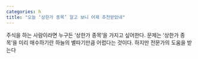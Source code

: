 ```yaml
---
categories: h
title: "오늘 ‘상한가 종목’ 알고 보니 어제 추천받았네"
---
```

주식을 하는 사람이라면 누구든 &lsquo;상한가 종목&rsquo;을 가지고 싶어한다. 문제는 &lsquo;상한가 종목&rsquo;을 미리 매수하기란 하늘의 별따기만큼 어렵다는 것이다. 하지만 전문가의 도움을 받는다